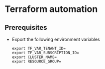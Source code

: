 # Terraform automation

## Prerequisites

- Export the following environment variables
    ```shell script
    export TF_VAR_TENANT_ID=
    export TF_VAR_SUBSCRIPTION_ID=
    export CLUSTER_NAME=
    export RESOURCE_GROUP=
